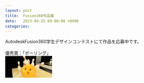```yaml
---
layout: post
title:  Fusion360作品集
date:   2023-04-25 09:00:00 +0900
categories:
---
```

AutodeskFusion360学生デザインコンテストにて作品を応募中です。<br/>
<br/>
優秀賞：「ボーリング」<br/>
<img src="bowling.png" width="30%" height="20%"><br/>
<br/>
